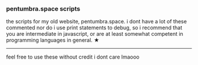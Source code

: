### pentumbra.space scripts
the scripts for my old website, pentumbra.space. i dont have a lot of these commented nor do i use print statements to debug, so i recommend that you are intermediate in javascript, or are at least somewhat competent in programming languages in general. ★
___ 
feel free to use these without credit i dont care lmaooo
